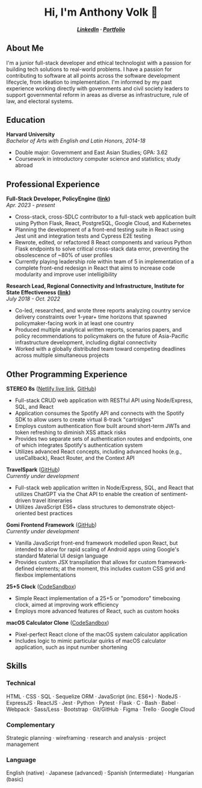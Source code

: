 <h1 align="center">Hi, I'm Anthony Volk 👋</h1>
<h5 align="center"><a href="https://www.linkedin.com/in/anthonyvolk" target="blank">LinkedIn</a> · <a href="https://www.anthonyvolk.com" target="blank">Portfolio</a></h5>
<h2>About Me</h2>

I'm a junior full-stack developer and ethical technologist with a passion for building tech solutions to real-world problems. I have a passion for contributing to software at all points across the software development lifecycle, from ideation to implementation. I'm informed by my past experience working directly with governments and civil society leaders to support governmental reform in areas as diverse as infrastructure, rule of law, and electoral systems.

<h2>Education</h2>

**Harvard University**  
*Bachelor of Arts with English and Latin Honors, 2014-18*
- Double major: Government and East Asian Studies; GPA: 3.62
- Coursework in introductory computer science and statistics; study abroad

<h2>Professional Experience</h2>

**Full-Stack Developer, PolicyEngine ([link](https://www.policyengine.org))**  
*Apr. 2023 - present*  
- Cross-stack, cross-SDLC contributor to a full-stack web application built using Python Flask, React, PostgreSQL, Google Cloud, and Kubernetes
- Planning the development of a front-end testing suite in React using Jest unit and integration tests and Cypress E2E testing
- Rewrote, edited, or refactored 8 React components and various Python Flask endpoints to solve critical cross-stack data error, preventing the obsolescence of ~80% of user profiles
- Currently playing leadership role within team of 5 in implementation of a complete front-end redesign in React that aims to increase code modularity and improve user intelligibility

**Research Lead, Regional Connectivity and Infrastructure, Institute for State Effectiveness ([link](https://www.effectivestates.org))**  
*July 2018 - Oct. 2022*  
- Co-led, researched, and wrote three reports analyzing country service delivery constraints over 1-year+ time horizons that spawned policymaker-facing work in at least one country
- Produced multiple analytical written reports, scenarios papers, and policy recommendations to policymakers on the future of Asia-Pacific infrastructure development, including digital connectivity
- Worked with a globally distributed team toward competing deadlines across multiple simultaneous projects

<h2>Other Programming Experience</h2>

**STEREO 8s** ([Netlify live link](https://tinyurl.com/bdfdpmsf), [GitHub](https://tinyurl.com/bdvm5f6a))  
- Full-stack CRUD web application with RESTful API using Node/Express, SQL, and React
- Application consumes the Spotify API and connects with the Spotify SDK to allow users to create virtual 8-track "cartridges"
- Employs custom authentication flow built around short-term JWTs and token refreshing to diminish XSS attack risks
- Provides two separate sets of authentication routes and endpoints, one of which integrates Spotify's authentication system
- Utilizes advanced React concepts, including advanced hooks (e.g., useCallback), React Router, and the Context API

**TravelSpark** ([GitHub](https://tinyurl.com/2bfty5kj))  
_Currently under development_
- Full-stack web application written in Node/Express, SQL, and React that utilizes ChatGPT via the Chat API to enable the creation of sentiment-driven travel itineraries
- Utilizes JavaScript ES6+ class structures to demonstrate object-oriented best practices

**Gomi Frontend Framework** ([GitHub](https://github.com/anth-volk/gomi-frontend-framework))  
_Currently under development_  
- Vanilla JavaScript front-end framework modelled upon React, but intended to allow for rapid scaling of Android apps using Google's standard Material UI design language
- Provides custom JSX transpilation that allows for custom framework-defined elements; at the moment, this includes custom CSS grid and flexbox implementations

**25+5 Clock** ([CodeSandbox](https://f2ywg4.csb.app/))
- Simple React implementation of a 25+5 or "pomodoro" timeboxing clock, aimed at improving work efficiency
- Employs more advanced features of React, such as custom hooks

**macOS Calculator Clone** ([CodeSandbox](https://8miwnq.csb.app/))
- Pixel-perfect React clone of the macOS system calculator application
- Includes logic to mimic particular quirks of macOS calculator application, such as input number shortening

<h2>Skills</h2>

<h3>Technical</h3>

HTML · CSS · SQL · Sequelize ORM · JavaScript (inc. ES6+) · NodeJS · ExpressJS · ReactJS · Jest · Python · Pytest · Flask · C · Bash · Babel · Webpack · Sass/Less · Bootstrap · Git/GitHub · Figma · Trello · Google Cloud

<h3>Complementary</h3>

Strategic planning · wireframing · research and analysis · project management

<h3>Language</h3>

English (native) · Japanese (advanced) · Spanish (intermediate) · Hungarian (basic)
